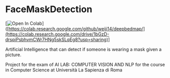 # FaceMaskDetection

[![Open In Colab](https://colab.research.google.com/assets/colab-badge.svg)]([https://colab.research.google.com/github/weiji14/deepbedmap/](https://colab.research.google.com/drive/1bGzD-drspiPsbhvmCWr7HNg5skSLqEg8?usp=sharing)]


Artificial Intelligence that can detect if someone is wearing a mask given a picture.

Project for the exam of AI LAB: COMPUTER VISION AND NLP for the course in Computer Science at Università La Sapienza di Roma 
